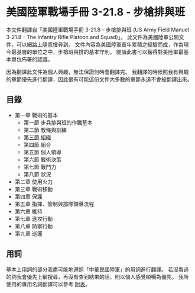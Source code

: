 # 美國陸軍戰場手冊 3-21.8 - 步槍排與班

本文件翻譯自「美國陸軍戰場手冊 3-21.8 - 步槍排與班 (US Army Field Manuel 3-21.8 - The Infantry Rifle Platoon and Squad)」。 此文件為美國陸軍公開文件，可以網路上隨意搜尋到。 文件內容為美國陸軍長年累積之經驗而成，作為現今最基層的單位之中，步槍班與排的基本守則。 閱讀此書可以獲得對美陸軍最基本單位佈署的認識。

因為翻譯此文件為個人興趣，無法保證何時會翻譯完。 我翻譯的時候照我有興趣的章節優先進行翻譯，因此很有可能這份文件大多數的章節永遠不會被翻譯出來。

## 目錄

- 第一章 戰術的基本
    - 第一節 步兵排與班的作戰基本
    - 第二節 教條與訓練
    - [第三節 組織](chapter-1/section-3-organization.md)
    - 第四節 組合
    - 第五節 個人領導
    - 第六節 戰術決策
    - 第七節 戰鬥力
    - 第八節 狀況
- 第二章 使用火力
- 第三章 戰術移動
- 第四章 保護
- 第五章 指揮、管制與部隊領導流程
- 第六章 維持
- 第七章 進攻行動
- 第八章 防禦行動
- 第九章 巡邏

## 用詞

基本上用詞的部分我盡可能地遵照「中華民國陸軍」的用詞進行翻譯。 若沒看過的詞我會優先上網搜尋，再沒有查到結果的話，則以個人感覺順暢為優先。 我所使用的專用名詞翻譯可以參考 [附表](terms.md)。